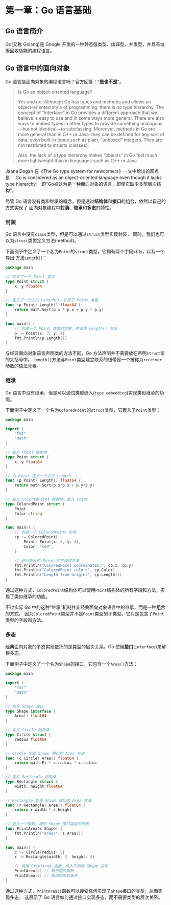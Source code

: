 # 第一章：Go 语言基础

## Go 语言简介

Go(又称 Golang)是 Google 开发的一种静态强类型、编译型、并发型，并具有垃圾回收功能的编程语言。

## Go 语言中的面向对象

Go 语言是面向对象的编程语言吗？官方回答：“**是也不是**”。

>Is Go an object-oriented language?
>
>Yes and no. Although Go has types and methods and allows an object-oriented
>style of programming, there is no type hierarchy. The concept of “interface” in
>Go provides a different approach that we believe is easy to use and in some
>ways more general. There are also ways to embed types in other types to provide
>something analogous—but not identical—to subclassing. Moreover, methods in Go
>are more general than in C++ or Java: they can be defined for any sort of data,
>even built-in types such as plain, “unboxed” integers. They are not restricted
>to structs (classes).
>
>Also, the lack of a type hierarchy makes “objects” in Go feel much more
>lightweight than in languages such as C++ or Java.

Jaana Dogan 在《The Go type system for newcomers》一文中给出的观点是：
Go is considered as an object-oriented language even though it lacks type
hierarchy，
即“Go被认为是一种面向对象的语言，即使它缺少类型层次结构”。

尽管 Go 语言没有类和继承的概念，但是通过**结构体**和**接口**的组合，依然以自己的方式实现了
面向对象编程中**封装**、**继承**和**多态**的特性。

### 封装

Go 语言中没有`class`类型，但是可以通过`struct`类型实现封装，
同时，我们也可以为`struct`类型定义方法(method)。

下面例子中定义了一个名为`Point`的`struct`类型，它拥有两个字段`x`和`y`，以及一个导出
方法`Length()`：

```go
package main

// 定义了一个 Point 类型
type Point struct {
    x, y float64
}

// 定义了一个方法 Length()，它属于 Point 类型
func (p Point) Length() float64 {
    return math.Sqrt(p.x * p.x + p.y * p.y)
}

func main() {
    // 创建一个 Point 类型的实例，并调用 Length() 方法
    p := Point{x: 3, y: 4}
    fmt.Println(p.Length())
}
```

与经典面向对象语言声明类的方法不同，Go 方法声明并不需要放在声明`struct`型的大括号中。
`Length()`方法与`Point`类型建立联系的纽带是一个被称为`receiver`参数的语法元素。

### 继承

Go 语言中没有继承，但是可以通过类型嵌入(`type embedding`)实现类似继承的功能。

下面例子中定义了一个名为`ColoredPoint`的`struct`类型，它嵌入了`Point`类型：

```go
package main

import (
    "fmt"
    "math"
)

// 定义 Point 结构体
type Point struct {
    x, y float64
}

// 为 Point 定义一个方法 Length
func (p Point) Length() float64 {
    return math.Sqrt(p.x*p.x + p.y*p.y)
}

// 定义 ColoredPoint 结构体，嵌入 Point
type ColoredPoint struct {
    Point
    Color string
}

func main() {
    // 创建一个 ColoredPoint 实例
    cp := ColoredPoint{
        Point: Point{x: 3, y: 4},
        Color: "red",
    }

    // 访问嵌入的 Point 的字段和方法
    fmt.Println("ColoredPoint coordinates:", cp.x, cp.y)
    fmt.Println("ColoredPoint color:", cp.Color)
    fmt.Println("Length from origin:", cp.Length())
}
```

通过这种方式，`ColoredPoint`结构体可以使用`Point`结构体的所有字段和方法，实现了类似继承的功能。

不过实际 Go 中的这种“继承”机制并非经典面向对象语言中的继承，而是一种**组合**的方式。
因为`ColoredPoint`类型并不是`Point`类型的子类型，它只是包含了`Point`类型的字段和方法。

### 多态

经典面向对象的多态实现依托的是类型的层次关系。Go 使用**接口**(`interface`)来解锁多态。

下面例子中定义了一个名为`Shape`的接口，它包含一个`Area()`方法：

```go
package main

import (
    "fmt"
    "math"
)

// 定义 Shape 接口
type Shape interface {
    Area() float64
}

// 定义 Circle 结构体
type Circle struct {
    radius float64
}

// Circle 实现 Shape 接口的 Area 方法
func (c Circle) Area() float64 {
    return math.Pi * c.radius * c.radius
}

// 定义 Rectangle 结构体
type Rectangle struct {
    width, height float64
}

// Rectangle 实现 Shape 接口的 Area 方法
func (r Rectangle) Area() float64 {
    return r.width * r.height
}

// 定义一个函数，接受 Shape 接口类型的参数
func PrintArea(s Shape) {
    fmt.Println("Area:", s.Area())
}

func main() {
    c := Circle{radius: 5}
    r := Rectangle{width: 3, height: 4}

    // 调用 PrintArea 函数，传入不同的 Shape 实现
    PrintArea(c) // 输出圆的面积
    PrintArea(r) // 输出矩形的面积
}
```

通过这种方式，`PrintArea()`函数可以接受任何实现了`Shape`接口的类型，从而实现多态。
这展示了 Go 语言如何通过接口实现多态，而不需要类型的层次关系。
